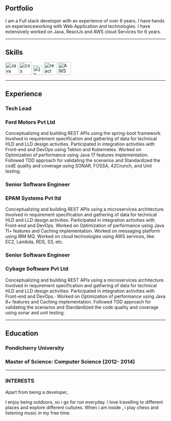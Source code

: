 ## Portfolio

I am a Full stack developer with an experience of over 6 years. I have hands on experienceworking with Web Application and technologies. I have extensively worked on Java, ReactJs and AWS cloud Services for 6 years.

---

## Skills

<p align='left'>
  <img src="https://icon2.cleanpng.com/20180805/xwk/kisspng-logo-java-runtime-environment-programming-language-java-util-concurrentmodificationexception-%C3%96mer-5b6766aaf21ab4.3339227715335031469917.jpg" alt="Java" width="40" height="40">
  <img src='https://upload.wikimedia.org/wikipedia/commons/thumb/d/d5/CSS3_logo_and_wordmark.svg/1200px-CSS3_logo_and_wordmark.svg.png' alt="css" width="40" height="40">
  <img src='https://upload.wikimedia.org/wikipedia/commons/6/6a/JavaScript-logo.png' height='30' width='auto' alt="js">
   <img src="https://upload.wikimedia.org/wikipedia/commons/thumb/a/a7/React-icon.svg/1280px-React-icon.svg.png" alt="react" width="auto" height="40"/>
   <img src="https://img.icons8.com/?size=512&id=33039&format=png" alt="AWS" width="40" height="40"/>
</p>

---

## Experience

### **Tech Lead**
### Ford Motors Pvt Ltd

Conceptualizing and building REST APIs using the spring-boot framework. Involved in requirement specification and gathering of data for technical HLD and LLD design activities.
Participated in integration activities with Front-end and DevOps using Tekton and Kubernetes. Worked on Optimization of performance using Java 17 features implementation.
Followed TDD approach for validating the scenarios and Standardized the codE quality and coverage using SONAR, FOSSA, 42Crunch, and Unit testing.

### **Senior Software Engineer**
### EPAM Systems Pvt ltd

Conceptualizing and building REST APIs using a microservices architecture. Involved in requirement specification and gathering of data for technical HLD and LLD design activities. Participated in integration activities with Front-end and DevOps. Worked on Optimization of performance using Java 11+ features and Caching implementation. Worked on messaging platform using IBM MQ.
Worked on cloud technologies using AWS services, like: EC2, Lambda, RDS, S3, etc.

### **Senior Software Engineer**
### Cybage Software Pvt Ltd

Conceptualizing and building REST APIs using a microservices architecture. Involved in requirement specification and gathering of data for technical HLD and LLD design activities.
Participated in integration activities with Front-end and DevOps.· Worked on Optimization of performance using Java 8+ features and Caching implementation.
Followed TDD approach for validating the scenarios and Standardized the code quality and coverage using sonar and unit testing.

---

## Education

### **Pondicherry University**
### Master of Science: Computer Science (2012- 2014)
---

### INTERESTS
Apart from being a developer,

I enjoy being outdoors, so i go for run everyday. I love travelling to different places and explore different cultures. When i am inside , i play chess and listening music in my free time.
